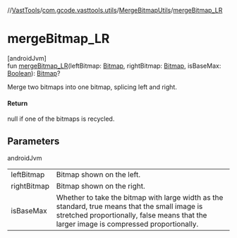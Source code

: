 //[VastTools](../../../index.md)/[com.gcode.vasttools.utils](../index.md)/[MergeBitmapUtils](index.md)/[mergeBitmap_LR](merge-bitmap_-l-r.md)

# mergeBitmap_LR

[androidJvm]\
fun [mergeBitmap_LR](merge-bitmap_-l-r.md)(leftBitmap: [Bitmap](https://developer.android.com/reference/kotlin/android/graphics/Bitmap.html), rightBitmap: [Bitmap](https://developer.android.com/reference/kotlin/android/graphics/Bitmap.html), isBaseMax: [Boolean](https://kotlinlang.org/api/latest/jvm/stdlib/kotlin/-boolean/index.html)): [Bitmap](https://developer.android.com/reference/kotlin/android/graphics/Bitmap.html)?

Merge two bitmaps into one bitmap, splicing left and right.

#### Return

null if one of the bitmaps is recycled.

## Parameters

androidJvm

| | |
|---|---|
| leftBitmap | Bitmap shown on the left. |
| rightBitmap | Bitmap shown on the right. |
| isBaseMax | Whether to take the bitmap with large width as the standard,     true means that the small image is stretched proportionally,     false means that the larger image is compressed proportionally. |
